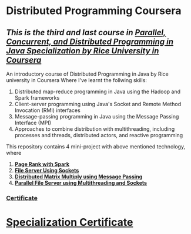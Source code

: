 # Distributed Programming Coursera #

## _This is the third and last course in [Parallel, Concurrent, and Distributed Programming in Java Specialization by Rice University in Coursera](https://www.coursera.org/specializations/pcdp)_

An introductory course of  Distributed Programming in Java by Rice university in Coursera 
Where I've learnt the follwing skills:
1. Distributed map-reduce programming in Java using the Hadoop and Spark frameworks
2. Client-server programming using Java's Socket and Remote Method Invocation (RMI) interfaces
3. Message-passing programming in Java using the Message Passing Interface (MPI)
4. Approaches to combine distribution with multithreading, including processes and threads, distributed actors, and reactive programming

This repository contains 4 mini-project with above mentioned technology, where
1. [__Page Rank with Spark__](https://github.com/robinsonvs/Coursera-Distributed-Programming/tree/master/Solutions/week01/miniproject_1)
2. [__File Server Using Sockets__](https://github.com/robinsonvs/Coursera-Distributed-Programming/tree/master/Solutions/week02/miniproject_2)
3. [__Distributed Matrix Multiply using Message Passing__](https://github.com/robinsonvs/Coursera-Distributed-Programming/tree/master/Solutions/week03/miniproject_3)
4. [__Parallel File Server using Multithreading and Sockets__](https://github.com/robinsonvs/Coursera-Distributed-Programming/tree/master/Solutions/week04/miniproject_4)

### [Certificate](https://github.com/robinsonvs/Coursera-Certificates/blob/master/Parallel-Concurrent-and-Distributed-Programming-in-Java-Specialization-Coursera/Coursera%207NK5F6EW9YU6.pdf)

# [Specialization Certificate](https://github.com/robinsonvs/Coursera-Certificates/blob/master/Parallel-Concurrent-and-Distributed-Programming-in-Java-Specialization-Coursera/Coursera%206MPLCE9YPKYZ.pdf)
